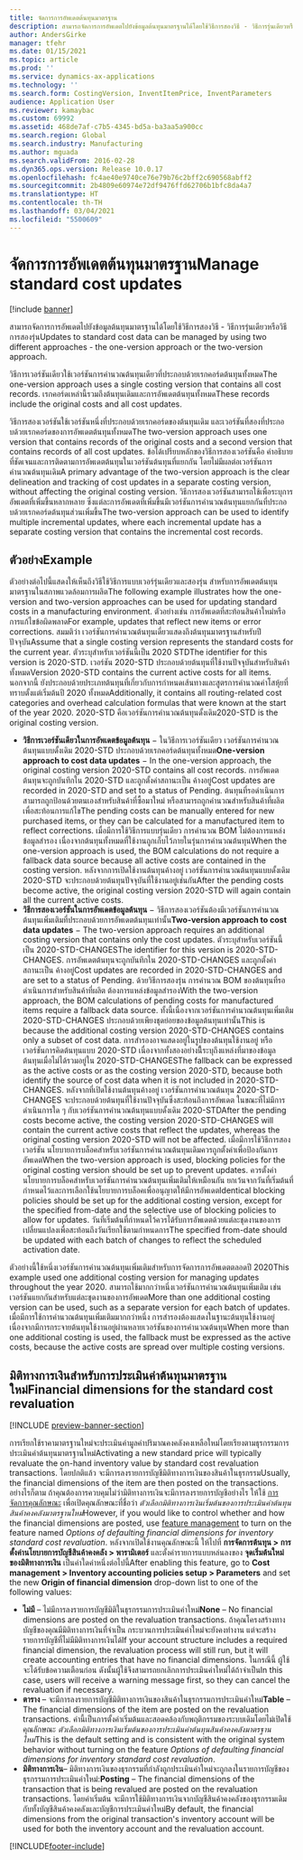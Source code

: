 ```yaml
---
title: จัดการการอัพเดตต้นทุนมาตรฐาน
description: สามารถจัดการการอัพเดตไปยังข้อมูลต้นทุนมาตรฐานได้โดยใช้วิธีการสองวิธี - วิธีการรุ่นเดียวหรือวิธีการสองรุ่น
author: AndersGirke
manager: tfehr
ms.date: 01/15/2021
ms.topic: article
ms.prod: ''
ms.service: dynamics-ax-applications
ms.technology: ''
ms.search.form: CostingVersion, InventItemPrice, InventParameters
audience: Application User
ms.reviewer: kamaybac
ms.custom: 69992
ms.assetid: 468de7af-c7b5-4345-bd5a-ba3aa5a900cc
ms.search.region: Global
ms.search.industry: Manufacturing
ms.author: mguada
ms.search.validFrom: 2016-02-28
ms.dyn365.ops.version: Release 10.0.17
ms.openlocfilehash: fc4ae40e9740ce76e79b76c2bff2c690568abff2
ms.sourcegitcommit: 2b4809e60974e72df9476ffd62706b1bfc8da4a7
ms.translationtype: HT
ms.contentlocale: th-TH
ms.lasthandoff: 03/04/2021
ms.locfileid: "5500609"
---
```

# <a name="manage-standard-cost-updates"></a><span data-ttu-id="b636b-103">จัดการการอัพเดตต้นทุนมาตรฐาน</span><span class="sxs-lookup"><span data-stu-id="b636b-103">Manage standard cost updates</span></span>

[!include [banner](../includes/banner.md)]

<span data-ttu-id="b636b-104">สามารถจัดการการอัพเดตไปยังข้อมูลต้นทุนมาตรฐานได้โดยใช้วิธีการสองวิธี - วิธีการรุ่นเดียวหรือวิธีการสองรุ่น</span><span class="sxs-lookup"><span data-stu-id="b636b-104">Updates to standard cost data can be managed by using two different approaches - the one-version approach or the two-version approach.</span></span>

<span data-ttu-id="b636b-105">วิธีการเวอร์ชันเดียวใช้เวอร์ชันการคำนวณต้นทุนเดียวที่ประกอบด้วยเรกคอร์ดต้นทุนทั้งหมด</span><span class="sxs-lookup"><span data-stu-id="b636b-105">The one-version approach uses a single costing version that contains all cost records.</span></span> <span data-ttu-id="b636b-106">เรกคอร์ดเหล่านี้รวมถึงต้นทุนเดิมและการอัพเดตต้นทุนทั้งหมด</span><span class="sxs-lookup"><span data-stu-id="b636b-106">These records include the original costs and all cost updates.</span></span>

<span data-ttu-id="b636b-107">วิธีการสองเวอร์ชันใช้เวอร์ชันหนึ่งที่ประกอบด้วยเรกคอร์ดของต้นทุนเดิม และเวอร์ชันที่สองที่ประกอบด้วยเรกคอร์ดของการอัพเดตต้นทุนทั้งหมด</span><span class="sxs-lookup"><span data-stu-id="b636b-107">The two-version approach uses one version that contains records of the original costs and a second version that contains records of all cost updates.</span></span> <span data-ttu-id="b636b-108">ข้อได้เปรียบหลักของวิธีการสองเวอร์ชันคือ คำอธิบายที่ชัดเจนและการติดตามการอัพเดตต้นทุนในเวอร์ชันต้นทุนที่แยกกัน โดยไม่มีผลต่อเวอร์ชันการคำนวณต้นทุนเดิม</span><span class="sxs-lookup"><span data-stu-id="b636b-108">A primary advantage of the two-version approach is the clear delineation and tracking of cost updates in a separate costing version, without affecting the original costing version.</span></span> <span data-ttu-id="b636b-109">วิธีการสองเวอร์ชันสามารถใช้เพื่อระบุการอัพเดตที่เพิ่มขึ้นหลากหลาย ซึ่งแต่ละการอัพเดตที่เพิ่มขึ้นมีเวอร์ชันการคำนวณต้นทุนแยกกันที่ประกอบด้วยเรกคอร์ดต้นทุนส่วนเพิ่มขึ้น</span><span class="sxs-lookup"><span data-stu-id="b636b-109">The two-version approach can be used to identify multiple incremental updates, where each incremental update has a separate costing version that contains the incremental cost records.</span></span>

## <a name="example"></a><span data-ttu-id="b636b-110">ตัวอย่าง</span><span class="sxs-lookup"><span data-stu-id="b636b-110">Example</span></span>

<span data-ttu-id="b636b-111">ตัวอย่างต่อไปนี้แสดงให้เห็นถึงวิธีใช้วิธีการแบบเวอร์รุ่นเดียวและสองรุ่น สำหรับการอัพเดตต้นทุนมาตรฐานในสภาพแวดล้อมการผลิต</span><span class="sxs-lookup"><span data-stu-id="b636b-111">The following example illustrates how the one-version and two-version approaches can be used for updating standard costs in a manufacturing environment.</span></span> <span data-ttu-id="b636b-112">ตัวอย่างเช่น การอัพเดตที่สะท้อนสินค้าใหม่หรือการแก้ไขข้อผิดพลาด</span><span class="sxs-lookup"><span data-stu-id="b636b-112">For example, updates that reflect new items or error corrections.</span></span> <span data-ttu-id="b636b-113">สมมติว่า เวอร์ชันการคำนวณต้นทุนเดี่ยวแสดงถึงต้นทุนมาตรฐานสำหรับปีปัจจุบัน</span><span class="sxs-lookup"><span data-stu-id="b636b-113">Assume that a single costing version represents the standard costs for the current year.</span></span> <span data-ttu-id="b636b-114">ตัวระบุสำหรับเวอร์ชันนี้เป็น 2020 STD</span><span class="sxs-lookup"><span data-stu-id="b636b-114">The identifier for this version is 2020-STD.</span></span> <span data-ttu-id="b636b-115">เวอร์ชัน 2020-STD ประกอบด้วยต้นทุนที่ใช้งานปัจจุบันสำหรับสินค้าทั้งหมด</span><span class="sxs-lookup"><span data-stu-id="b636b-115">Version 2020-STD contains the current active costs for all items.</span></span> <span data-ttu-id="b636b-116">นอกจากนี้ ยังประกอบด้วยประเภทต้นทุนที่เกี่ยวกับการกำหนดเส้นทางและสูตรการคำนวณค่าโสหุ้ยที่ทราบตั้งแต่เริ่มต้นปี 2020 ทั้งหมด</span><span class="sxs-lookup"><span data-stu-id="b636b-116">Additionally, it contains all routing-related cost categories and overhead calculation formulas that were known at the start of the year 2020.</span></span> <span data-ttu-id="b636b-117">2020-STD คือเวอร์ชันการคำนวณต้นทุนดั้งเดิม</span><span class="sxs-lookup"><span data-stu-id="b636b-117">2020-STD is the original costing version.</span></span>

- <span data-ttu-id="b636b-118">**วิธีการเวอร์ชันเดียวในการอัพเดตข้อมูลต้นทุน** − ในวิธีการเวอร์ชันเดียว เวอร์ชันการคำนวณต้นทุนแบบดั้งเดิม 2020-STD ประกอบด้วยเรกคอร์ดต้นทุนทั้งหมด</span><span class="sxs-lookup"><span data-stu-id="b636b-118">**One-version approach to cost data updates** − In the one-version approach, the original costing version 2020-STD contains all cost records.</span></span> <span data-ttu-id="b636b-119">การอัพเดตต้นทุนจะถูกบันทึกใน 2020-STD และถูกตั้งค่าสถานะเป็น ค้างอยู่</span><span class="sxs-lookup"><span data-stu-id="b636b-119">Cost updates are recorded in 2020-STD and set to a status of Pending.</span></span> <span data-ttu-id="b636b-120">ต้นทุนที่รอดำเนินการสามารถถูกป้อนด้วยตนเองสำหรับสินค้าที่ซื้อมาใหม่ หรือสามารถถูกคำนวณสำหรับสินค้าที่ผลิตเพื่อสะท้อนการแก้ไข</span><span class="sxs-lookup"><span data-stu-id="b636b-120">The pending costs can be manually entered for new purchased items, or they can be calculated for a manufactured item to reflect corrections.</span></span> <span data-ttu-id="b636b-121">เมื่อมีการใช้วิธีการแบบรุ่นเดียว การคำนวณ BOM ไม่ต้องการแหล่งข้อมูลสำรอง เนื่องจากต้นทุนทั้งหมดที่ใช้งานถูกเก็บไว้ภายในรุ่นการคำนวณต้นทุน</span><span class="sxs-lookup"><span data-stu-id="b636b-121">When the one-version approach is used, the BOM calculations do not require a fallback data source because all active costs are contained in the costing version.</span></span> <span data-ttu-id="b636b-122">หลังจากการเปิดใช้งานต้นทุนค้างอยู่ เวอร์ชันการคำนวณต้นทุนแบบดั้งเดิม 2020-STD จะประกอบด้วยต้นทุนปัจจุบันที่ใช้งานอยู่เช่นกัน</span><span class="sxs-lookup"><span data-stu-id="b636b-122">After the pending costs become active, the original costing version 2020-STD will again contain all the current active costs.</span></span>
- <span data-ttu-id="b636b-123">**วิธีการสองเวอร์ชันในการอัพเดตข้อมูลต้นทุน** − วิธีการสองเวอร์ชันต้องมีเวอร์ชันการคำนวณต้นทุนเพิ่มเติมที่ประกอบด้วยการอัพเดตต้นทุนเท่านั้น</span><span class="sxs-lookup"><span data-stu-id="b636b-123">**Two-version approach to cost data updates** − The two-version approach requires an additional costing version that contains only the cost updates.</span></span> <span data-ttu-id="b636b-124">ตัวระบุสำหรับเวอร์ชันนี้เป็น 2020-STD-CHANGES</span><span class="sxs-lookup"><span data-stu-id="b636b-124">The identifier for this version is 2020-STD-CHANGES.</span></span> <span data-ttu-id="b636b-125">การอัพเดตต้นทุนจะถูกบันทึกใน 2020-STD-CHANGES และถูกตั้งค่าสถานะเป็น ค้างอยู่</span><span class="sxs-lookup"><span data-stu-id="b636b-125">Cost updates are recorded in 2020-STD-CHANGES and are set to a status of Pending.</span></span> <span data-ttu-id="b636b-126">ด้วยวิธีการสองรุ่น การคำนวณ BOM ของต้นทุนที่รอดำเนินการสำหรับสินค้าที่ผลิต ต้องการแหล่งข้อมูลสำรอง</span><span class="sxs-lookup"><span data-stu-id="b636b-126">With the two-version approach, the BOM calculations of pending costs for manufactured items require a fallback data source.</span></span> <span data-ttu-id="b636b-127">ทั้งนี้เนื่องจากเวอร์ชันการคำนวณต้นทุนเพิ่มเติม 2020-STD-CHANGES ประกอบด้วยเพียงชุดย่อยของข้อมูลต้นทุนเท่านั้น</span><span class="sxs-lookup"><span data-stu-id="b636b-127">This is because the additional costing version 2020-STD-CHANGES contains only a subset of cost data.</span></span> <span data-ttu-id="b636b-128">การสำรองอาจแสดงอยู่ในรูปของต้นทุนใช้งานอยู่ หรือเวอร์ชันการคิดต้นทุนแบบ 2020-STD เนื่องจากทั้งสองอย่างนี้ีระบุถึงแหล่งที่มาของข้อมูลต้นทุนเมื่อไม่ได้รวมอยู่ใน 2020-STD-CHANGES</span><span class="sxs-lookup"><span data-stu-id="b636b-128">The fallback can be expressed as the active costs or as the costing version 2020-STD, because both identify the source of cost data when it is not included in 2020-STD-CHANGES.</span></span> <span data-ttu-id="b636b-129">หลังจากที่เปิดใช้งานต้นทุนค้างอยู่ เวอร์ชันการคำนวณต้นทุน 2020-STD-CHANGES จะประกอบด้วยต้นทุนที่ใช้งานปัจจุบันซึ่งสะท้อนถึงการอัพเดต ในขณะที่ไม่มีการดำเนินการใด ๆ กับเวอร์ชันการคำนวณต้นทุนแบบดั้งเดิม 2020-STD</span><span class="sxs-lookup"><span data-stu-id="b636b-129">After the pending costs become active, the costing version 2020-STD-CHANGES will contain the current active costs that reflect the updates, whereas the original costing version 2020-STD will not be affected.</span></span> <span data-ttu-id="b636b-130">เมื่อมีการใช้วิธีการสองเวอร์ชัน นโยบายการบล็อคสำหรับเวอร์ชันการคำนวณต้นทุนเดิมควรถูกตั้งค่าเพื่อป้องกันการอัพเดต</span><span class="sxs-lookup"><span data-stu-id="b636b-130">When the two-version approach is used, blocking policies for the original costing version should be set up to prevent updates.</span></span> <span data-ttu-id="b636b-131">ควรตั้งค่านโยบายการบล็อคสำหรับเวอร์ชันการคำนวณต้นทุนเพิ่มเติมให้เหมือนกัน ยกเว้นจากวันที่เริ่มต้นที่กำหนดไว้และการเลือกใช้นโยบายการบล็อคเพื่ออนุญาตให้มีการอัพเดต</span><span class="sxs-lookup"><span data-stu-id="b636b-131">Identical blocking policies should be set up for the additional costing version, except for the specified from-date and the selective use of blocking policies to allow for updates.</span></span> <span data-ttu-id="b636b-132">วันที่เริ่มต้นที่กำหนดไว้ควรได้รับการอัพเดตด้วยแต่ละชุดงานของการเปลี่ยนแปลงเพื่อสะท้อนถึงวันเรียกใช้ตามกำหนดการ</span><span class="sxs-lookup"><span data-stu-id="b636b-132">The specified from-date should be updated with each batch of changes to reflect the scheduled activation date.</span></span>

<span data-ttu-id="b636b-133">ตัวอย่างนี้ใช้หนึ่งเวอร์ชันการคำนวณต้นทุนเพิ่มเติมสำหรับการจัดการการอัพเดตตลอดปี 2020</span><span class="sxs-lookup"><span data-stu-id="b636b-133">This example used one additional costing version for managing updates throughout the year 2020.</span></span> <span data-ttu-id="b636b-134">สามารถใช้มากกว่าหนึ่งเวอร์ชันการคำนวณต้นทุนเพิ่มเติม เช่น เวอร์ชันแยกกันสำหรับแต่ละชุดงานของการอัพเดต</span><span class="sxs-lookup"><span data-stu-id="b636b-134">More than one additional costing version can be used, such as a separate version for each batch of updates.</span></span> <span data-ttu-id="b636b-135">เมื่อมีการใช้การคำนวณต้นทุนเพิ่มเติมมากกว่าหนึ่ง การสำรองต้องแสดงในฐานะต้นทุนใช้งานอยู่ เนื่องจากมีการกระจายต้นทุนใช้งานอยู่ผ่านหลายเวอร์ชันของการคำนวณต้นทุน</span><span class="sxs-lookup"><span data-stu-id="b636b-135">When more than one additional costing is used, the fallback must be expressed as the active costs, because the active costs are spread over multiple costing versions.</span></span>

## <a name="financial-dimensions-for-the-standard-cost-revaluation"></a><span data-ttu-id="b636b-136">มิติทางการเงินสำหรับการประเมินค่าต้นทุนมาตรฐานใหม่</span><span class="sxs-lookup"><span data-stu-id="b636b-136">Financial dimensions for the standard cost revaluation</span></span>

[!INCLUDE [preview-banner-section](../../includes/preview-banner-section.md)]

<span data-ttu-id="b636b-137">การเรียกใช้ราคามาตรฐานใหม่จะประเมินค่ามูลค่าปริมาณคงคลังคงเหลือใหม่โดยเรียงตามธุรกรรมการประเมินค่าต้นทุนมาตรฐานใหม่</span><span class="sxs-lookup"><span data-stu-id="b636b-137">Activating a new standard price will typically revaluate the on-hand inventory value by standard cost revaluation transactions.</span></span> <span data-ttu-id="b636b-138">โดยปกติแล้ว จะมีการลงรายการบัญชีมิติทางการเงินของสินค้าในธุรกรรม</span><span class="sxs-lookup"><span data-stu-id="b636b-138">Usually, the financial dimensions of the item are then posted on the transactions.</span></span> <span data-ttu-id="b636b-139">อย่างไรก็ตาม ถ้าคุณต้องการควบคุมไม่ว่ามิติทางการเงินจะมีการลงรายการบัญชีอย่างไร ให้ใช้ [การจัดการคุณลักษณะ](../../fin-ops-core/fin-ops/get-started/feature-management/feature-management-overview.md) เพื่อเปิดคุณลักษณะที่ชื่อว่า *ตัวเลือกมิติทางการเงินเริ่มต้นของการประเมินค่าต้นทุนสินค้าคงคลังมาตรฐานใหม่*</span><span class="sxs-lookup"><span data-stu-id="b636b-139">However, if you would like to control whether and how the financial dimensions are posted, use [feature management](../../fin-ops-core/fin-ops/get-started/feature-management/feature-management-overview.md) to turn on the feature named *Options of defaulting financial dimensions for inventory standard cost revaluation*.</span></span> <span data-ttu-id="b636b-140">หลังจากเปิดใช้งานคุณลักษณะนี้ ให้ไปที่ **การจัดการต้นทุน > การตั้งค่านโยบายการบัญชีสินค้าคงคลัง > พารามิเตอร์** และตั้งค่ารายการแบบหล่นลงของ **จุดเริ่มต้นใหม่ของมิติทางการเงิน** เป็นค่าใดค่าหนึ่งต่อไปนี้</span><span class="sxs-lookup"><span data-stu-id="b636b-140">After enabling this feature, go to **Cost management > Inventory accounting policies setup > Parameters** and set the new **Origin of financial dimension** drop-down list to one of the following values:</span></span>

- <span data-ttu-id="b636b-141">**ไม่มี** – ไม่มีการลงรายการบัญชีมิติในธุรกรรมการประเมินค่าใหม่</span><span class="sxs-lookup"><span data-stu-id="b636b-141">**None** – No financial dimensions are posted on the revaluation transactions.</span></span> <span data-ttu-id="b636b-142">ถ้าคุณโครงสร้างทางบัญชีของคุณมีมิติทางการเงินที่จำเป็น กระบวนการประเมินค่าใหม่จะยังคงทำงาน แต่จะสร้างรายการบัญชีที่ไม่มีมิติทางการเงินได้</span><span class="sxs-lookup"><span data-stu-id="b636b-142">If your account structure includes a required financial dimension, the revaluation process will still run, but it will create accounting entries that have no financial dimensions.</span></span> <span data-ttu-id="b636b-143">ในกรณีนี้ ผู้ใช้จะได้รับข้อความเตือนก่อน ดังนั้นผู้ใช้จึงสามารถยกเลิกการประเมินค่าใหม่ได้ถ้าจําเป็น</span><span class="sxs-lookup"><span data-stu-id="b636b-143">In this case, users will receive a warning message first, so they can cancel the revaluation if necessary.</span></span>
- <span data-ttu-id="b636b-144">**ตาราง**  – จะมีการลงรายการบัญชีมิติทางการเงินของสินค้าในธุรกรรมการประเมินค่าใหม่</span><span class="sxs-lookup"><span data-stu-id="b636b-144">**Table**  – The financial dimensions of the item are posted on the revaluation transactions.</span></span> <span data-ttu-id="b636b-145">ค่านี้เป็นการตั้งค่าเริ่มต้นและสอดคล้องกับพฤติกรรมของระบบเดิมโดยไม่เปิดใช้คุณลักษณะ *ตัวเลือกมิติทางการเงินเริ่มต้นของการประเมินค่าต้นทุนสินค้าคงคลังมาตรฐานใหม่*</span><span class="sxs-lookup"><span data-stu-id="b636b-145">This is the default setting and is consistent with the original system behavior without turning on the feature *Options of defaulting financial dimensions for inventory standard cost revaluation*.</span></span>
- <span data-ttu-id="b636b-146">**มิติทางการเงิน**– มิติทางการเงินของธุรกรรมที่กำลังถูกประเมินค่าใหม่จะถูกลงในรายการบัญชีของธุรกรรมการประเมินค่าใหม่:</span><span class="sxs-lookup"><span data-stu-id="b636b-146">**Posting** – The financial dimensions of the transaction that is being revalued are posted on the revaluation transactions.</span></span> <span data-ttu-id="b636b-147">โดยค่าเริ่มต้น จะมีการใช้มิติทางการเงินจากบัญชีสินค้าคงคลังของธุรกรรมเดิมกับทั้งบัญชีสินค้าคงคลังและบัญชีการประเมินค่าใหม่</span><span class="sxs-lookup"><span data-stu-id="b636b-147">By default, the financial dimensions from the original transaction's inventory account will be used for both the inventory account and the revaluation account.</span></span>


[!INCLUDE[footer-include](../../includes/footer-banner.md)]